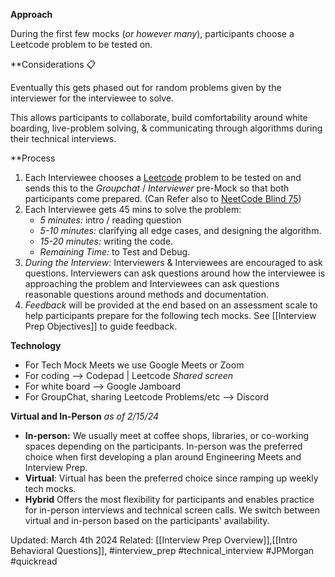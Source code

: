 **Approach**

During the first few mocks (*or however many*), participants choose a Leetcode problem to be tested on.  

**Considerations 📋

Eventually this gets phased out for random problems given by the interviewer for the interviewee to solve. 

This allows participants to collaborate, build comfortability around white boarding, live-problem solving, & communicating through algorithms during their technical interviews.


**Process

 1. Each Interviewee chooses a [Leetcode](https://leetcode.com/problemset/) problem to be tested on and sends this to the *Groupchat* / *Interviewer* pre-Mock so that both participants come prepared. (Can Refer also to [NeetCode Blind 75](https://neetcode.io/practice))
 2. Each Interviewee gets 45 mins to solve the problem: 
	  + *5 minutes:* intro / reading question
	  + *5-10 minutes:* clarifying all edge cases, and designing the algorithm.  
	  + *15-20 minutes:* writing the code.
	  + *Remaining Time:* to Test and Debug. 
 3. *During the Interview:* Interviewers & Interviewees are encouraged to ask questions. Interviewers can ask questions around how the interviewee is approaching the problem and Interviewees can ask questions reasonable questions around methods and documentation.
 4. *Feedback* will be provided at the end based on an assessment scale to help participants prepare for the following tech mocks. See [[Interview Prep Objectives]] to guide feedback.
 
**Technology**
+ For Tech Mock Meets we use Google Meets or Zoom
+ For coding --> Codepad | Leetcode *Shared screen*
+ For white board --> Google Jamboard
+ For GroupChat, sharing Leetcode Problems/etc --> Discord

**Virtual and In-Person** *as of 2/15/24*
+ **In-person:** We usually meet at coffee shops, libraries, or co-working spaces depending on the participants. In-person was the preferred choice when first developing a plan around Engineering Meets and Interview Prep.
+ **Virtual**: Virtual has been the preferred choice since ramping up weekly tech mocks.
+ **Hybrid** Offers the most flexibility for participants and enables practice for in-person interviews and technical screen calls. We switch between virtual and in-person based on the participants' availability.






Updated: March 4th 2024
Related: [[Interview Prep Overview]],[[Intro Behavioral Questions]], #interview_prep #technical_interview #JPMorgan #quickread 